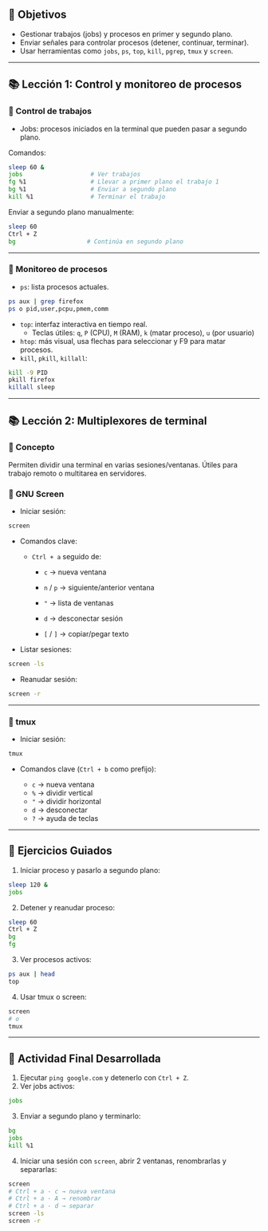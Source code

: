 
## 🎯 Objetivos

- Gestionar trabajos (jobs) y procesos en primer y segundo plano.
- Enviar señales para controlar procesos (detener, continuar, terminar).
- Usar herramientas como `jobs`, `ps`, `top`, `kill`, `pgrep`, `tmux` y `screen`.

---

## 📚 Lección 1: Control y monitoreo de procesos

### 🔹 Control de trabajos

- Jobs: procesos iniciados en la terminal que pueden pasar a segundo plano.

Comandos:

```bash
sleep 60 &
jobs                   # Ver trabajos
fg %1                  # Llevar a primer plano el trabajo 1
bg %1                  # Enviar a segundo plano
kill %1                # Terminar el trabajo
```

Enviar a segundo plano manualmente:

```bash
sleep 60
Ctrl + Z
bg                    # Continúa en segundo plano
```

---

### 🔹 Monitoreo de procesos

- `ps`: lista procesos actuales.
    
```bash
ps aux | grep firefox
ps o pid,user,pcpu,pmem,comm
```
    
- `top`: interfaz interactiva en tiempo real.
    - Teclas útiles: `q`, `P` (CPU), `M` (RAM), `k` (matar proceso), `u` (por usuario)
- `htop`: más visual, usa flechas para seleccionar y F9 para matar procesos.
- `kill`, `pkill`, `killall`:
    
```bash
kill -9 PID
pkill firefox
killall sleep
```

---

## 📚 Lección 2: Multiplexores de terminal

### 🔹 Concepto

Permiten dividir una terminal en varias sesiones/ventanas. Útiles para trabajo remoto o multitarea en servidores.

### 🔹 GNU Screen

- Iniciar sesión:
    
```bash
screen
```
    
- Comandos clave:
    
    - `Ctrl + a` seguido de:
        - `c` → nueva ventana
        - `n` / `p` → siguiente/anterior ventana
        - `"` → lista de ventanas
        - `d` → desconectar sesión

        - `[` / `]` → copiar/pegar texto
- Listar sesiones:
    
```bash
screen -ls
```
    
- Reanudar sesión:
    
```bash
screen -r
```

---

### 🔹 tmux

- Iniciar sesión:
    
```bash
tmux
```
    
- Comandos clave (`Ctrl + b` como prefijo):
    
    - `c` → nueva ventana
    - `%` → dividir vertical
    - `"` → dividir horizontal
    - `d` → desconectar
    - `?` → ayuda de teclas

---

## 🧪 Ejercicios Guiados

1. Iniciar proceso y pasarlo a segundo plano:

```bash
sleep 120 &
jobs
```

2. Detener y reanudar proceso:

```bash
sleep 60
Ctrl + Z
bg
fg
```

3. Ver procesos activos:

```bash
ps aux | head
top
```

4. Usar tmux o screen:

```bash
screen
# o
tmux
```

---

## 📝 Actividad Final Desarrollada

1. Ejecutar `ping google.com` y detenerlo con `Ctrl + Z`.
2. Ver jobs activos:

```bash
jobs
```

3. Enviar a segundo plano y terminarlo:

```bash
bg
jobs
kill %1
```

4. Iniciar una sesión con `screen`, abrir 2 ventanas, renombrarlas y separarlas:

```bash
screen
# Ctrl + a - c → nueva ventana
# Ctrl + a - A → renombrar
# Ctrl + a - d → separar
screen -ls
screen -r
```